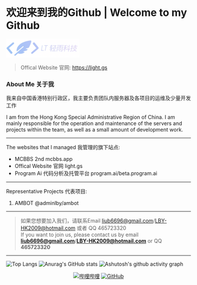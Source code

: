 # 欢迎来到我的Github | Welcome to my Github
<img src="logo.png" style="width:200px">

> Offical Website 官网: https://light.gs

### About Me 关于我

我来自中国香港特别行政区，我主要负责团队内服务器及各项目的运维及少量开发工作

I am from the Hong Kong Special Administrative Region of China. I am mainly responsible for the operation and maintenance of the servers and projects within the team, as well as a small amount of development work.
- - - - - - - - - - - - - - - - - - - - - - - - - - - - - - - -  --
The websites that I managed 我管理的旗下站点:
- MCBBS 2nd mcbbs.app
- Offical Website 官网 light.gs
- Program Ai 代码分析及托管平台 program.ai/beta.program.ai
- - - - - - - - - - - - - - - - - - - - - - - - - - - - - - - -  --
Representative Projects 代表项目:
1. AMBOT @adminlby/ambot
- - - - - - - - - - - - - - - - - - - - - - - - - - - - - - - -  --
> 如果您想要加入我们，请联系Email  liub6696@gmail.com/LBY-HK2009@hotmail.com 或者 QQ 465723320 <br/>
If you want to join us, please contact us by email **liub6696@gmail.com**/**LBY-HK2009@hotmail.com** or QQ **465723320**
- - - - - - - - - - - - - - - - - - - - - - - - - - - - - - - -  --

![Top Langs](https://github-readme-stats.vercel.app/api/top-langs/?username=adminlby) 
![Anurag's GitHub stats](https://github-readme-stats.vercel.app/api?username=adminlby) 
![Ashutosh's github activity graph](https://github-readme-activity-graph.vercel.app/graph?username=adminlby)
<p align="center">
  <a href="https://space.bilibili.com/1502837213"><img src="https://img.shields.io/badge/bilibili-%E5%93%94%E5%93%A9%E5%93%94%E5%93%A9-critical" alt="哔哩哔哩" /></a>
  <a href="https://github.com/adminlby/"><img src="https://img.shields.io/badge/GitHub-%E5%AD%98%E5%82%A8%E5%BA%93-black.svg" alt="GitHub" /></a>
</p>
